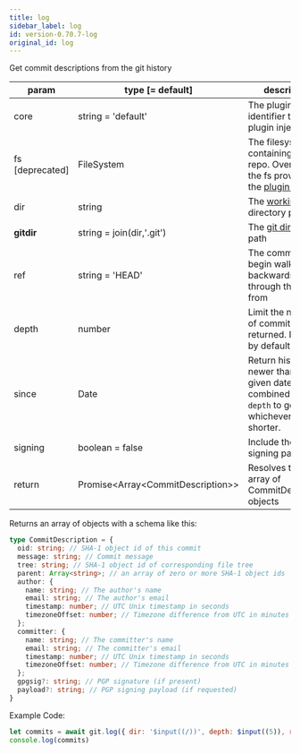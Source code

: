 ```yaml
---
title: log
sidebar_label: log
id: version-0.70.7-log
original_id: log
---
```


Get commit descriptions from the git history

| param           | type [= default]                      | description                                                                                               |
| --------------- | ------------------------------------- | --------------------------------------------------------------------------------------------------------- |
| core            | string = 'default'                    | The plugin core identifier to use for plugin injection                                                    |
| fs [deprecated] | FileSystem                            | The filesystem containing the git repo. Overrides the fs provided by the [plugin system](./plugin_fs.md). |
| dir             | string                                | The [working tree](dir-vs-gitdir.md) directory path                                                       |
| **gitdir**      | string = join(dir,'.git')             | The [git directory](dir-vs-gitdir.md) path                                                                |
| ref             | string = 'HEAD'                       | The commit to begin walking backwards through the history from                                            |
| depth           | number                                | Limit the number of commits returned. No limit by default.                                                |
| since           | Date                                  | Return history newer than the given date. Can be combined with `depth` to get whichever is shorter.       |
| signing         | boolean = false                       | Include the PGP signing payload                                                                           |
| return          | Promise\<Array\<CommitDescription\>\> | Resolves to an array of CommitDescription objects                                                         |

Returns an array of objects with a schema like this:

```ts
type CommitDescription = {
  oid: string; // SHA-1 object id of this commit
  message: string; // Commit message
  tree: string; // SHA-1 object id of corresponding file tree
  parent: Array<string>; // an array of zero or more SHA-1 object ids
  author: {
    name: string; // The author's name
    email: string; // The author's email
    timestamp: number; // UTC Unix timestamp in seconds
    timezoneOffset: number; // Timezone difference from UTC in minutes
  };
  committer: {
    name: string; // The committer's name
    email: string; // The committer's email
    timestamp: number; // UTC Unix timestamp in seconds
    timezoneOffset: number; // Timezone difference from UTC in minutes
  };
  gpgsig?: string; // PGP signature (if present)
  payload?: string; // PGP signing payload (if requested)
}
```

Example Code:

```js live
let commits = await git.log({ dir: '$input((/))', depth: $input((5)), ref: '$input((master))' })
console.log(commits)
```

<script>
(function rewriteEditLink() {
  const el = document.querySelector('a.edit-page-link.button');
  if (el) {
    el.href = 'https://github.com/isomorphic-git/isomorphic-git/edit/main/src/commands/log.js';
  }
})();
</script>